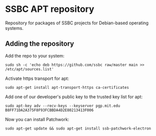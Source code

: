 # SSBC APT repository

Repository for packages of SSBC projects for Debian-based operating systems.

## Adding the repository

Add the repo to your system:

	sudo sh -c 'echo deb https://github.com/ssbc raw/master main >> /etc/apt/sources.list'

Activate https transport for apt:

	sudo apt-get install apt-transport-https ca-certificates

Add one of our developer's public key to the trusted key list for apt:

	sudo apt-key adv --recv-keys --keyserver pgp.mit.edu B8FF71DA2A375F8F93FCBBDA4D2E80213413F006

Now you can install Patchwork:

	sudo apt-get update && sudo apt-get install ssb-patchwork-electron
